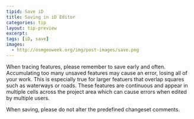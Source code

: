 ```yaml
---
tipid: Save iD
title: Saving in iD Editor
categories: tip
layout: tip-preview
excerpt:
tags: [iD, save]
images:
  - http://osmgeoweek.org/img/post-images/save.png
---
```


When tracing features, please remember to save early and often. Accumulating too many unsaved features may cause an error, losing all of your work. This is especially true for larger featuers that overlap squares such as waterways or roads. These features are continuous and appear in multiple cells across the project area which can cause errors when edited by multiple users. 

When saving, please do not alter the predefined changeset comments.
